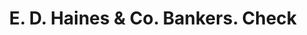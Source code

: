 ---
doi: 10.7916/D8ZG84C5
date_other: '1876'
date_other_textual: '1876'
form: printed ephemera
genre:
- Checks (bank checks)
name:
- E. D. Haines & Co. Bankers
object_in_context_url: https://biggert.cul.columbia.edu/items/view/ave_biggert_01520
subject_hierarchical_geographic:
- West Chester, Pennsylvania, United States
subject_name:
- E. D. Haines & Co. Bankers
title: E. D. Haines & Co. Bankers. Check
sort_title: E. D. Haines & Co. Bankers. Check
call_number: ave_biggert_01520
coordinates:
- 39.95861111111111,-75.60499999999999
pid: ave_biggert_01520
identifiers: ave_biggert_01520
thumbnail: https://derivativo-3.library.columbia.edu/iiif/2/ldpd:344040/full/!256,256/0/native.jpg
permalink: /biggert/ave_biggert_01520/
layout: iiif-image-page
---